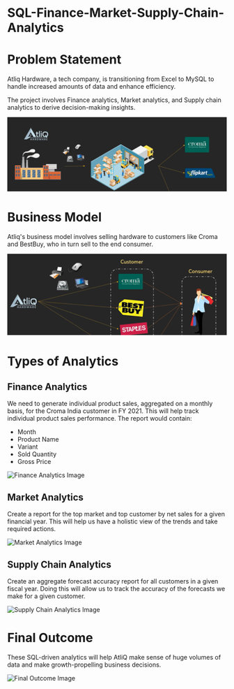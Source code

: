 # SQL-Finance-Market-Supply-Chain-Analytics
# Problem Statement

Atliq Hardware, a tech company, is transitioning from Excel to MySQL to handle increased amounts of data and enhance efficiency.

The project involves Finance analytics, Market analytics, and Supply chain analytics to derive decision-making insights.

![Problem Statement Image](https://github.com/SajalVats/SQL-Finance-Market-Supply-Chain-Analytics/blob/main/AtliQ%20Warehouse.png)

# Business Model

Atliq's business model involves selling hardware to customers like Croma and BestBuy, who in turn sell to the end consumer.

![Business Model Image](https://github.com/SajalVats/SQL-Finance-Market-Supply-Chain-Analytics/blob/main/Atliq%20Business%20Model.png)

# Types of Analytics

## Finance Analytics

We need to generate individual product sales, aggregated on a monthly basis, for the Croma India customer in FY 2021. This will help track individual product sales performance. The report would contain:
- Month
- Product Name
- Variant
- Sold Quantity
- Gross Price

![Finance Analytics Image](path/to/finance-analytics-image.jpg)

## Market Analytics

Create a report for the top market and top customer by net sales for a given financial year. This will help us have a holistic view of the trends and take required actions.

![Market Analytics Image](path/to/market-analytics-image.jpg)

## Supply Chain Analytics

Create an aggregate forecast accuracy report for all customers in a given fiscal year. Doing this will allow us to track the accuracy of the forecasts we make for a given customer.

![Supply Chain Analytics Image](path/to/supply-chain-analytics-image.jpg)

# Final Outcome

These SQL-driven analytics will help AtliQ make sense of huge volumes of data and make growth-propelling business decisions.

![Final Outcome Image](path/to/final-outcome-image.jpg)
